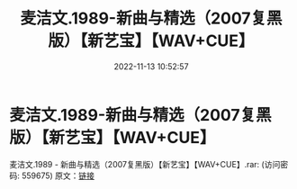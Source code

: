﻿---
title: 麦洁文.1989-新曲与精选（2007复黑版）【新艺宝】【WAV+CUE】
date: 2022-11-13 10:52:57
categories: WAV车载音乐、镜像
tags: 华语中文
---
# 麦洁文.1989-新曲与精选（2007复黑版）【新艺宝】【WAV+CUE】

麦洁文.1989 -
新曲与精选（2007复黑版）【新艺宝】【WAV+CUE】.rar: (访问密码: 559675)
原文：[链接](https://blog.sina.com.cn/s/blog_1647c7e760103107k.html)